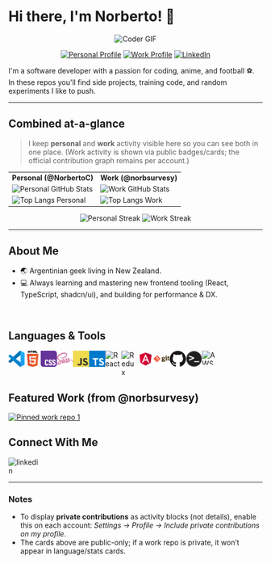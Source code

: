 # Hi there, I'm Norberto! 👋

<p align="center">
  <img src="https://media.giphy.com/media/SWoSkN6DxTszqIKEqv/giphy.gif" alt="Coder GIF" width="500" />
</p>

<p align="center">
  <a href="https://github.com/NorbertoC"><img alt="Personal Profile" src="https://img.shields.io/badge/Personal-@NorbertoC-181717?logo=github" /></a>
  <a href="https://github.com/norbsurvesy"><img alt="Work Profile" src="https://img.shields.io/badge/Work-@norbsurvesy-0A66C2?logo=github" /></a>
  <a href="https://www.linkedin.com/in/norberto-carosella87/"><img alt="LinkedIn" src="https://img.shields.io/badge/LinkedIn-Norberto%20Carosella-0A66C2?logo=linkedin" /></a>
</p>

I'm a software developer with a passion for coding, anime, and football ⚽. In these repos you'll find side projects, training code, and random experiments I like to push.

---

## Combined at-a-glance

> I keep **personal** and **work** activity visible here so you can see both in one place. (Work activity is shown via public badges/cards; the official contribution graph remains per account.)

<table>
  <tr>
    <td align="center"><strong>Personal (@NorbertoC)</strong></td>
    <td align="center"><strong>Work (@norbsurvesy)</strong></td>
  </tr>
  <tr>
    <td>
      <img alt="Personal GitHub Stats" src="https://github-readme-stats.vercel.app/api?username=NorbertoC&show_icons=true&hide_border=true" />
    </td>
    <td>
      <img alt="Work GitHub Stats" src="https://github-readme-stats.vercel.app/api?username=norbsurvesy&show_icons=true&hide_border=true" />
    </td>
  </tr>
  <tr>
    <td>
      <img alt="Top Langs Personal" src="https://github-readme-stats.vercel.app/api/top-langs/?username=NorbertoC&layout=compact&hide_border=true" />
    </td>
    <td>
      <img alt="Top Langs Work" src="https://github-readme-stats.vercel.app/api/top-langs/?username=norbsurvesy&layout=compact&hide_border=true" />
    </td>
  </tr>
</table>

<p align="center">
  <img alt="Personal Streak" src="https://streak-stats.demolab.com/?user=NorbertoC&hide_border=true" />
  <img alt="Work Streak" src="https://streak-stats.demolab.com/?user=norbsurvesy&hide_border=true" />
</p>

---

## About Me

- 🌏 Argentinian geek living in New Zealand.
- 💻 Always learning and mastering new frontend tooling (React, TypeScript, shadcn/ui), and building for performance & DX.

<br clear="left" />

## Languages & Tools

[<img align='left' alt='Visual Studio Code' width='32px' src='https://raw.githubusercontent.com/github/explore/80688e429a7d4ef2fca1e82350fe8e3517d3494d/topics/visual-studio-code/visual-studio-code.png' />][VS]
[<img align='left' alt='HTML' width='32px' src='https://raw.githubusercontent.com/github/explore/80688e429a7d4ef2fca1e82350fe8e3517d3494d/topics/html/html.png' />][HTML]
[<img align='left' alt='CSS' width='32px' src='https://raw.githubusercontent.com/github/explore/80688e429a7d4ef2fca1e82350fe8e3517d3494d/topics/css/css.png' />][CSS]
[<img align='left' alt='SASS' width='32px' src='https://raw.githubusercontent.com/github/explore/80688e429a7d4ef2fca1e82350fe8e3517d3494d/topics/sass/sass.png' />][SASS]
[<img align='left' alt='Javascript' width='32px' src='https://raw.githubusercontent.com/github/explore/80688e429a7d4ef2fca1e82350fe8e3517d3494d/topics/javascript/javascript.png' />][JS]
[<img align='left' alt='Typescript' width='32px' src='https://raw.githubusercontent.com/github/explore/80688e429a7d4ef2fca1e82350fe8e3517d3494d/topics/typescript/typescript.png' />][TS]
[<img align='left' alt='React' width='32px' src='https://github.com/NorbertoC/NorbertoC/assets/7739174/820bab56-e45b-4c00-803b-f156b08f65e2' />][React]
[<img align='left' alt='Redux' width='32px' src='https://redux.js.org/img/redux.svg' />][Redux]
[<img align='left' alt='Angular' width='32px' src='https://raw.githubusercontent.com/github/explore/80688e429a7d4ef2fca1e82350fe8e3517d3494d/topics/angular/angular.png' />][Angular]
[<img align='left' alt='GIT' width='32px' src='https://raw.githubusercontent.com/github/explore/80688e429a7d4ef2fca1e82350fe8e3517d3494d/topics/git/git.png' />][Git]
[<img align='left' alt='Github' width='32px' src='https://raw.githubusercontent.com/github/explore/78df643247d429f6cc873026c0622819ad797942/topics/github/github.png' />][Github]
[<img align='left' alt='Terminal' width='32px' src='https://raw.githubusercontent.com/github/explore/80688e429a7d4ef2fca1e82350fe8e3517d3494d/topics/terminal/terminal.png' />][Terminal]
[<img align='left' alt='AWS' width='36px' height='28px' src='https://images.idgesg.net/images/article/2018/11/aws_logo-100781597-large.jpg' />][AWS]

<br clear="left" />

## Featured Work (from @norbsurvesy)

<p align="left">
  <a href="https://github.com/norbsurvesy/survesy">
    <img src="https://github-readme-stats.vercel.app/api/pin/?username=norbsurvesy&repo=survesy&hide_border=true" alt="Pinned work repo 1" />
  </a>
</p>

## Connect With Me

[<img align='left' alt='linkedin' width='64px' src='https://img.icons8.com/clouds/100/000000/linkedin.png' />](https://www.linkedin.com/in/norberto-carosella87/)

<br clear="left" />

---

### Notes
- To display **private contributions** as activity blocks (not details), enable this on each account: *Settings → Profile → Include private contributions on my profile*.
- The cards above are public-only; if a work repo is private, it won’t appear in language/stats cards.

<!-- LINKS -->

[VS]: https://code.visualstudio.com/
[HTML]: https://developer.mozilla.org/en-US/docs/Web/HTML
[CSS]: https://developer.mozilla.org/en-US/docs/Web/CSS
[SASS]: https://sass-lang.com/
[JS]: https://developer.mozilla.org/en-US/docs/Web/JavaScript
[TS]: https://www.typescriptlang.org/
[React]: https://react.dev/
[Redux]: https://redux.js.org/
[Angular]: https://angular.io/
[AWS]: https://aws.amazon.com/
[Git]: https://git-scm.com/
[Github]: https://github.com/
[Terminal]: https://help.ubuntu.com/community/UsingTheTerminal

